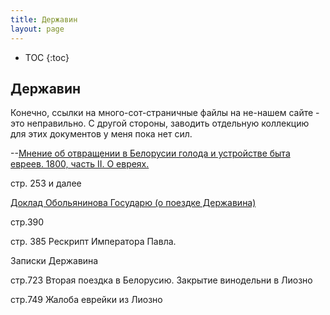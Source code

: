 ```yaml
---
title: Державин
layout: page
---
```


* TOC
{:toc}

## Державин ##

Конечно, ссылки на много-сот-страничные файлы на не-нашем сайте - это неправильно.
С другой стороны, заводить отдельную коллекцию для этих документов у меня пока нет сил.

--[Мнение об отвращении в Белорусии голода и устройстве быта евреев. 1800, часть II. О евреях.](http://www.derzhavin-poetry.ru/poems/derzhavin-grot7.pdf)

стр. 253 и далее

[Доклад Обольянинова Государю (о поездке Державина)](http://www.derzhavin-poetry.ru/poems/derzhavin-grot6.pdf)

стр.390

стр. 385 Рескрипт Императора Павла.

Записки Державина

стр.723 Вторая поездка в Белорусию. Закрытие винодельни в Лиозно

стр.749 Жалоба еврейки из Лиозно

<script type="module">
  window.name = "collectionViewer"
</script>
